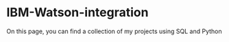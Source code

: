# IBM-Watson-integration
On this page, you can find a collection of my projects using SQL and Python
